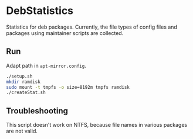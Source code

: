 # DebStatistics
Statistics for deb packages. Currently, the file types of config files and packages using maintainer scripts are collected.

## Run
Adapt path in `apt-mirror.config`.

```sh
./setup.sh
mkdir ramdisk
sudo mount -t tmpfs -o size=8192m tmpfs ramdisk
./createStat.sh
```

## Troubleshooting
This script doesn't work on NTFS, because file names in various packages are not valid.
